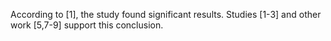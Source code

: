 According to [1], the study found significant results. Studies [1-3] and other work [5,7-9] support this conclusion.
